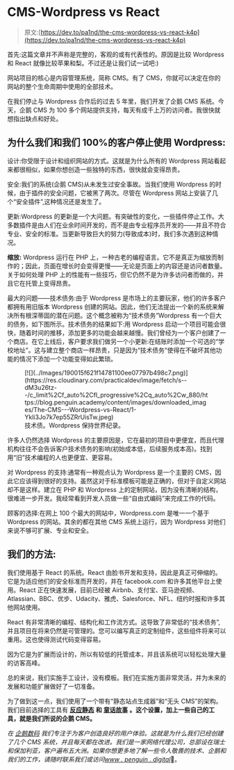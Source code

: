 # CMS-Wordpress vs React

> 原文:[https://dev.to/pa1nd/the-cms-wordpress-vs-react-k4p](https://dev.to/pa1nd/the-cms-wordpress-vs-react-k4p)

首先:这篇文章并不声称是完整的，客观的或有代表性的。原因是比较 Wordpress 和 React 就像比较苹果和梨。不过还是让我们试一试吧:)

网站项目的核心是内容管理系统，简称 CMS。有了 CMS，你就可以决定在你的网站的整个生命周期中使用的全部技术。

在我们停止与 Wordpress 合作后的过去 5 年里，我们开发了企鹅 CMS 系统。今天，企鹅 CMS 为 100 多个网站提供支持，每天有成千上万的访问者。我很快就想指出缺点和好处。

## 为什么我们和我们 100%的客户停止使用 Wordpress:

设计:你受限于设计和组织网站的方式。这就是为什么所有的 Wordpress 网站看起来都很相似，如果你想创造一些独特的东西，很快就会变得昂贵。

安全:我们的系统(企鹅 CMS)从未发生过安全事故。当我们使用 Wordpress 的时候，由于插件的安全问题，它被黑了两次。尽管在 Wordpress 网站上安装了几个“安全插件”,这种情况还是发生了。

更新:Wordpress 的更新是一个大问题。有突破性的变化，一些插件停止工作。大多数插件是由人们在业余时间开发的，而不是由专业程序员开发的——并且不符合专业、安全的标准。当更新导致巨大的努力(导致成本)时，我们多次遇到这种情况。

**缩放:** Wordpress 运行在 PHP 上，一种古老的编程语言。它不是真正为缩放而制作的；因此，页面在增长时会变得更慢——无论是页面上的内容还是访问者数量。关于如何处理 PHP 上的性能有一些技巧，但它仍然不是为许多访问者而做的，并且它在托管上变得昂贵。

最大的问题——技术债务:由于 Wordpress 是市场上的主要玩家，他们的许多客户都拥有用旧版本 Wordpress 创建的网站。因此，他们无法提出一个新的系统来解决所有根深蒂固的潜在问题。这个概念被称为“技术债务”Wordpress 有一个巨大的债务，如下图所示。技术债务的结果如下:用 Wordpress 启动一个项目可能会很快，随着时间的推移，添加更多的功能会越来越慢。我们曾经为一个客户创建了一个商店。在它上线后，客户要求我们做另一个小更新:在结账时添加一个可选的“学校地址”。这与建立整个商店一样昂贵，只是因为“技术债务”使得在不破坏其他功能的情况下添加一个功能变得如此繁琐。

<figure>[![](../Images/190015f621f14781100ee07797b498c7.png)](https://res.cloudinary.com/practicaldev/image/fetch/s--dM3u26tz--/c_limit%2Cf_auto%2Cfl_progressive%2Cq_auto%2Cw_880/https://blog.penguin.academy/content/images/downloaded_images/The-CMS---Wordpress-vs-React/1-Ykli3Jo7k7ep55ZRrUisTw.jpeg) 

<figcaption>技术债。Wordpress 保持世界纪录。</figcaption>

</figure>

许多人仍然选择 Wordpress 的主要原因是，它在最初的项目中更便宜，而且代理机构往往不会告诉客户技术债务的影响(初始成本低，后续服务成本高)。找到用“旧”技术编程的人也更便宜、更容易。

对 Wordpress 的支持:通常有一种观点认为 Wordpress 是一个主要的 CMS，因此它应该得到很好的支持。虽然这对于标准模板可能是正确的，但对于自定义网站却不是这样。建立在 PHP 和 Wordpress 上的定制网站，因为没有清晰的结构，很难进一步开发。我经常看到开发人员做一些“自由式编码”来完成工作的代码。

顾客的选择:在网上 100 个最大的网站中，Wordpress.com 是唯一一个基于 Wordpress 的网站。其余的都在其他 CMS 系统上运行，因为 Wordpress 对他们来说不够可扩展、专业和安全。

## **我们的方法:**

我们使用基于 React 的系统。React 由脸书开发和支持，因此是真正可伸缩的。它是为适应他们的安全标准而开发的，并在 facebook.com 和许多其他平台上使用。React 正在快速发展，目前已经被 Airbnb、支付宝、亚马逊视频、Atlassian、BBC、优步、Udacity、雅虎、Salesforce、NFL、纽约时报和许多其他网站使用。

React 有非常清晰的编程、结构化和工作流方式。这导致了非常低的“技术债务”,并且项目在将来仍然是可管理的。您可以编写真正的定制组件，这些组件将来可以重用。这也使得测试代码变得容易。

因为它是为扩展而设计的，所以有较低的托管成本，并且该系统可以轻松处理大量的访客高峰。

总的来说，我们实施手工设计，没有模板。我们在实施方面非常灵活，并为未来的发展和功能扩展做好了一切准备。

为了做到这一点，我们使用了一个带有“静态站点生成器”和“无头 CMS”的架构。我们目前选择的工具有 [**反应静态**](https://github.com/nozzle/react-static) **和** [**童话故事**](https://www.storyblok.com/) **。这个设置，加上一些自己的工具，就是我们所说的企鹅 CMS。**

*在* [*企鹅数码*](https://www.penguin.digital) *我们专注于为客户创造良好的用户体验。这就是为什么我们已经创建了几个 CMS 系统，并且每天都在改进。我们是一家网络代理公司，总部设在瑞士和保加利亚，客户遍布五大洲。如果你想更多地了解一些令人敬畏的技术、企鹅和我们的工作，请随时联系我们或访问*[*www . penguin . digital*](https://www.penguin.digital)🐧。